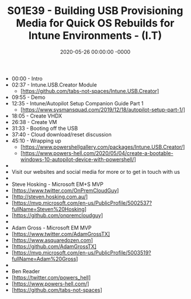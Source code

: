 ﻿---
layout: post
title: "S01E39 - Building USB Provisioning Media for Quick OS Rebuilds for Intune Environments - (I.T)"
date: 2020-05-26 00:00:00 -0000
categories:
---
 * 00:00 - Intro
 * 02:37 - Intune.USB.Creator Module
   - [https://github.com/tabs-not-spaces/Intune.USB.Creator]
 * 09:55 - Demo 
 * 12:35 - Intune/Autopilot Setup Companion Guide Part 1
   - [https://www.sysmansquad.com/2019/12/18/autopilot-setup-part-1/]
 * 18:05 - Create VHDX
 * 26:38 - Create VM
 * 31:33 - Booting off the USB
 * 37:40 - Cloud download/reset discussion 
 * 45:10 - Wrapping up
   -  [https://www.powershellgallery.com/packages/Intune.USB.Creator/]
   -  [https://www.powers-hell.com/2020/05/04/create-a-bootable-windows-10-autopilot-device-with-powershell/]
 * 
 * Visit our websites and social media for more or to get in touch with us
 * 
 * Steve Hosking - Microsoft EM+S MVP
 * [https://www.twitter.com/OnPremCloudGuy]
 * [http://steven.hosking.com.au/]
 * [https://mvp.microsoft.com/en-us/PublicProfile/5002537?fullName=Steven%20Hosking]
 * [https://github.com/onpremcloudguy]
 * 
 * Adam Gross - Microsoft EM MVP
 * [https://www.twitter.com/AdamGrossTX]
 * [https://www.asquaredozen.com]
 * [https://github.com/AdamGrossTX]
 * [https://mvp.microsoft.com/en-us/PublicProfile/5003519?fullName=Adam%20Gross]
 * 
 * Ben Reader
 * [https://twitter.com/powers_hell]
 * [https://www.powers-hell.com/]
 * [https://github.com/tabs-not-spaces]

